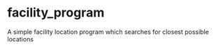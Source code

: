 # facility_program
A simple facility location program which searches for closest possible locations
